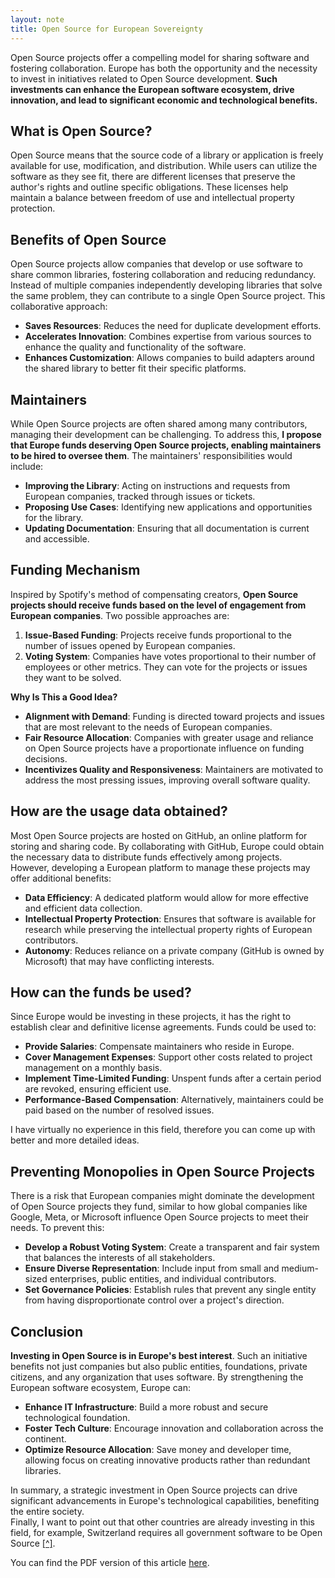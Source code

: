 ```yaml
---
layout: note
title: Open Source for European Sovereignty
---
```


Open Source projects offer a compelling model for sharing software and fostering 
collaboration. Europe has both the opportunity and the necessity to invest in 
initiatives related to Open Source development. 
**Such investments can enhance the European software ecosystem, drive 
innovation, and lead to significant economic and technological benefits.**

## What is Open Source?

Open Source means that the source code of a library or application is freely 
available for use, modification, and distribution. While users can utilize the 
software as they see fit, there are different licenses that preserve the 
author's rights and outline specific obligations. These licenses help maintain 
a balance between freedom of use and intellectual property protection.

## Benefits of Open Source

Open Source projects allow companies that develop or use software to share 
common libraries, fostering collaboration and reducing redundancy. 
Instead of multiple companies independently developing libraries that solve the 
same problem, they can contribute to a single Open Source project. 
This collaborative approach:

- **Saves Resources**: Reduces the need for duplicate development efforts.
- **Accelerates Innovation**: Combines expertise from various sources to enhance 
    the quality and functionality of the software.
- **Enhances Customization**: Allows companies to build adapters around the 
    shared library to better fit their specific platforms.

## Maintainers

While Open Source projects are often shared among many contributors, managing 
their development can be challenging. To address this, **I propose that Europe 
funds deserving Open Source projects, enabling maintainers to be hired to 
oversee them**.
The maintainers' responsibilities would include:

- **Improving the Library**: Acting on instructions and requests from European 
    companies, tracked through issues or tickets.
- **Proposing Use Cases**: Identifying new applications and opportunities for 
    the library.
- **Updating Documentation**: Ensuring that all documentation is current and 
    accessible.

## Funding Mechanism

Inspired by Spotify's method of compensating creators, **Open Source projects 
should receive funds based on the level of engagement from European companies**. 
Two possible approaches are:

1. **Issue-Based Funding**: Projects receive funds proportional to the number of 
    issues opened by European companies.
2. **Voting System**: Companies have votes proportional to their number of 
    employees or other metrics. They can vote for the projects or issues they
    want to be solved.

**Why Is This a Good Idea?**

- **Alignment with Demand**: Funding is directed toward projects and issues that 
    are most relevant to the needs of European companies.
- **Fair Resource Allocation**: Companies with greater usage and reliance on Open 
    Source projects have a proportionate influence on funding decisions.
- **Incentivizes Quality and Responsiveness**: Maintainers are motivated to 
    address the most pressing issues, improving overall software quality.

## How are the usage data obtained?

Most Open Source projects are hosted on GitHub, an online platform for storing 
and sharing code. By collaborating with GitHub, Europe could obtain the 
necessary data to distribute funds effectively among projects.  
However, developing a European platform to manage these projects may offer 
additional benefits:

- **Data Efficiency**: A dedicated platform would allow for more effective and 
    efficient data collection.
- **Intellectual Property Protection**: Ensures that software is available for 
    research while preserving the intellectual property rights of European 
    contributors.
- **Autonomy**: Reduces reliance on a private company (GitHub is owned by 
    Microsoft) that may have conflicting interests.

## How can the funds be used?

Since Europe would be investing in these projects, it has the right to establish 
clear and definitive license agreements. Funds could be used to:

- **Provide Salaries**: Compensate maintainers who reside in Europe.
- **Cover Management Expenses**: Support other costs related to project 
    management on a monthly basis.
- **Implement Time-Limited Funding**: Unspent funds after a certain period are 
    revoked, ensuring efficient use.
- **Performance-Based Compensation**: Alternatively, maintainers could be paid 
    based on the number of resolved issues.

I have virtually no experience in this field, therefore you can come up with
better and more detailed ideas.

## Preventing Monopolies in Open Source Projects


There is a risk that European companies might dominate the development of 
Open Source projects they fund, similar to how global companies like Google, 
Meta, or Microsoft influence Open Source projects to meet their needs. 
To prevent this:

- **Develop a Robust Voting System**: Create a transparent and fair system that 
    balances the interests of all stakeholders.
- **Ensure Diverse Representation**: Include input from small and 
    medium-sized enterprises, public entities, and individual contributors.
- **Set Governance Policies**: Establish rules that prevent any single entity 
    from having disproportionate control over a project's direction.

## Conclusion

**Investing in Open Source is in Europe's best interest**. 
Such an initiative benefits not just companies but also public entities, 
foundations, private citizens, and any organization that uses software. 
By strengthening the European software ecosystem, Europe can:

- **Enhance IT Infrastructure**: Build a more robust and secure technological 
    foundation.
- **Foster Tech Culture**: Encourage innovation and collaboration across the 
    continent.
- **Optimize Resource Allocation**: Save money and developer time, allowing 
    focus on creating innovative products rather than redundant libraries.

In summary, a strategic investment in Open Source projects can drive significant 
advancements in Europe's technological capabilities, benefiting the entire 
society.  
Finally, I want to point out that other countries are already investing in this
field, for example, Switzerland requires all government software to be Open
Source [[^]](https://www.bk.admin.ch/bk/en/home/digitale-transformation-ikt-lenkung/bundesarchitektur/open_source_software.html#).

You can find the PDF version of this article [here](notes/open_source_essay.pdf).
